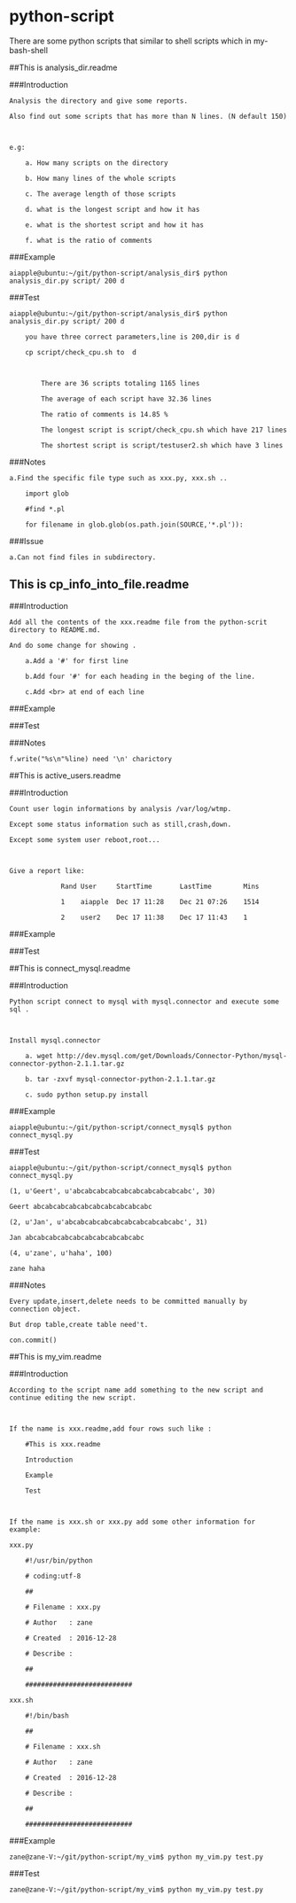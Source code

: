 # python-script
There are some  python scripts that similar to shell scripts which in my-bash-shell 


##This is analysis_dir.readme



###Introduction



	Analysis the directory and give some reports.

	Also find out some scripts that has more than N lines. (N default 150)



	e.g:

		a. How many scripts on the directory

		b. How many lines of the whole scripts

		c. The average length of those scripts

		d. what is the longest script and how it has

		e. what is the shortest script and how it has

		f. what is the ratio of comments 



###Example



	aiapple@ubuntu:~/git/python-script/analysis_dir$ python analysis_dir.py script/ 200 d



###Test

	aiapple@ubuntu:~/git/python-script/analysis_dir$ python analysis_dir.py script/ 200 d

		you have three correct parameters,line is 200,dir is d

		cp script/check_cpu.sh to  d



    		There are 36 scripts totaling 1165 lines

    		The average of each script have 32.36 lines

    		The ratio of comments is 14.85 % 

    		The longest script is script/check_cpu.sh which have 217 lines 

    		The shortest script is script/testuser2.sh which have 3 lines 



###Notes

	

	a.Find the specific file type such as xxx.py, xxx.sh ..

		import glob

		#find *.pl

		for filename in glob.glob(os.path.join(SOURCE,'*.pl')):



###Issue

	a.Can not find files in subdirectory.

## This is cp_info_into_file.readme



###Introduction



	Add all the contents of the xxx.readme file from the python-scrit directory to README.md. 

	And do some change for showing .

		a.Add a '#' for first line

		b.Add four '#' for each heading in the beging of the line.

		c.Add <br> at end of each line

###Example



###Test



###Notes

	f.write("%s\n"%line) need '\n' charictory



##This is active_users.readme



###Introduction



	Count user login informations by analysis /var/log/wtmp.

	Except some status information such as still,crash,down.

	Except some system user reboot,root...



	Give a report like:

 		         Rand User     StartTime       LastTime        Mins

         		 1    aiapple  Dec 17 11:28    Dec 21 07:26    1514

         		 2    user2    Dec 17 11:38    Dec 17 11:43    1

	

###Example



###Test



##This is connect_mysql.readme



###Introduction



	Python script connect to mysql with mysql.connector and execute some sql .



	Install mysql.connector

		a. wget http://dev.mysql.com/get/Downloads/Connector-Python/mysql-connector-python-2.1.1.tar.gz

		b. tar -zxvf mysql-connector-python-2.1.1.tar.gz

		c. sudo python setup.py install

###Example

	

	aiapple@ubuntu:~/git/python-script/connect_mysql$ python connect_mysql.py 

###Test



	aiapple@ubuntu:~/git/python-script/connect_mysql$ python connect_mysql.py 

	(1, u'Geert', u'abcabcabcabcabcabcabcabcabcabc', 30)

	Geert abcabcabcabcabcabcabcabcabcabc 

	(2, u'Jan', u'abcabcabcabcabcabcabcabcabcabc', 31)

	Jan abcabcabcabcabcabcabcabcabcabc 

	(4, u'zane', u'haha', 100)

	zane haha



###Notes



	Every update,insert,delete needs to be committed manually by connection object.

	But drop table,create table need't.

	con.commit()

##This is my_vim.readme 



###Introduction

	

	According to the script name add something to the new script and continue editing the new script.



	If the name is xxx.readme,add four rows such like :

		#This is xxx.readme

		Introduction

		Example

		Test

	

	If the name is xxx.sh or xxx.py add some other information for example:

	xxx.py

		#!/usr/bin/python

		# coding:utf-8

		##

		# Filename : xxx.py

		# Author   : zane

		# Created  : 2016-12-28

		# Describe : 

		##

		###########################

	xxx.sh

		#!/bin/bash

		##

		# Filename : xxx.sh

		# Author   : zane

		# Created  : 2016-12-28

		# Describe : 

		##

		###########################

	

###Example 



	zane@zane-V:~/git/python-script/my_vim$ python my_vim.py test.py



###Test

	zane@zane-V:~/git/python-script/my_vim$ python my_vim.py test.py



